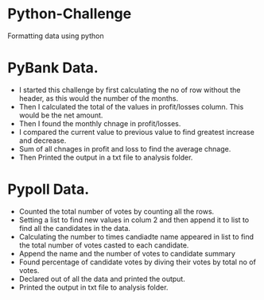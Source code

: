 # Python-Challenge
Formatting data using python
# PyBank Data.
* I started this challenge by first calculating the no of row without the header, as this would the number of the months.
* Then I calculated the total of the values in profit/losses column. This would be the net amount.
* Then I found the monthly chnage in profit/losses. 
* I compared the current value to previous value to find greatest increase and decrease.
* Sum of all chnages in profit and loss to find the average chnage. 
* Then Printed the output in a txt file to analysis folder.

# Pypoll Data.
* Counted the total number of votes by counting all the rows.
* Setting a list to find new values in colum 2 and then append it to list to find all the candidates in the data.
* Calculating the number to times candiadte name appeared in list to find the total number of votes casted to each candidate.
* Append the name and the number of votes to candidate summary
* Found percentage of candidate votes by diving their votes by total no of votes.
* Declared out of all the data and printed the output.
* Printed the output in txt file to analysis folder.


